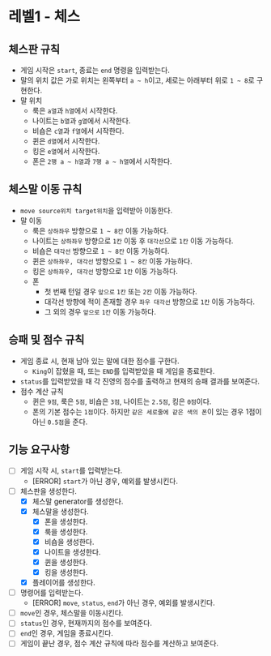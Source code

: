 # 레벨1 - 체스

## 체스판 규칙

- 게임 시작은 `start`, 종료는 `end` 명령을 입력받는다.
- 말의 위치 값은 가로 위치는 왼쪽부터 `a ~ h`이고, 세로는 아래부터 위로 `1 ~ 8`로 구현한다.
- 말 위치
    - 룩은 `a열`과 `h열`에서 시작한다.
    - 나이트는 `b열`과 `g열`에서 시작한다.
    - 비숍은 `c열`과 `f열`에서 시작한다.
    - 퀸은 `d열`에서 시작한다.
    - 킹은 `e열`에서 시작한다.
    - 폰은 `2행 a ~ h열`과 `7행 a ~ h열`에서 시작한다.

## 체스말 이동 규칙

- `move source위치 target위치`을 입력받아 이동한다.
- 말 이동
    - 룩은 `상하좌우` 방향으로 `1 ~ 8칸` 이동 가능하다.
    - 나이트는 `상하좌우` 방향으로 `1칸` 이동 후 `대각선`으로 `1칸` 이동 가능하다.
    - 비숍은 `대각선` 방향으로 `1 ~ 8칸` 이동 가능하다.
    - 퀸은 `상하좌우, 대각선` 방향으로 `1 ~ 8칸` 이동 가능하다.
    - 킹은 `상하좌우, 대각선` 방향으로 `1칸` 이동 가능하다.
    - 폰
        - 첫 번째 턴일 경우 `앞으로` `1칸` 또는 `2칸` 이동 가능하다.
        - 대각선 방향에 적이 존재할 경우 `좌우 대각선` 방향으로 `1칸` 이동 가능하다.
        - 그 외의 경우 `앞으로` `1칸` 이동 가능하다.

## 승패 및 점수 규칙

- 게임 종료 시, 현재 남아 있는 말에 대한 점수를 구한다.
    - `King`이 잡혔을 때, 또는 `END`를 입력받았을 때 게임을 종료한다.
- `status`를 입력받았을 때 각 진영의 점수를 출력하고 현재의 승패 결과를 보여준다.
- 점수 계산 규칙
    - 퀸은 `9점`, 룩은 `5점`, 비숍은 `3점`, 나이트는 `2.5점`, 킹은 `0점`이다.
    - 폰의 기본 점수는 `1점`이다. 하지만 `같은 세로줄에 같은 색의 폰`이 있는 경우 1점이 아닌 `0.5점`을 준다.

## 기능 요구사항

- [ ] 게임 시작 시, `start`를 입력받는다.
    - [ERROR] `start`가 아닌 경우, 예외를 발생시킨다.
- [ ] 체스판을 생성한다.
    - [x] 체스말 generator를 생성한다.
    - [x] 체스말을 생성한다.
        - [x] 폰을 생성한다.
        - [x] 룩을 생성한다.
        - [x] 비숍을 생성한다.
        - [x] 나이트을 생성한다.
        - [x] 퀸을 생성한다.
        - [x] 킹을 생성한다.
    - [x] 플레이어를 생성한다.
- [ ] 명령어를 입력받는다.
    - [ERROR] `move`, `status`, `end`가 아닌 경우, 예외를 발생시킨다.
- [ ] `move`인 경우, 체스말을 이동시킨다.
- [ ] `status`인 경우, 현재까지의 점수를 보여준다.
- [ ] `end`인 경우, 게임을 종료시킨다.
- [ ] 게임이 끝난 경우, 점수 계산 규칙에 따라 점수를 계산하고 보여준다.
